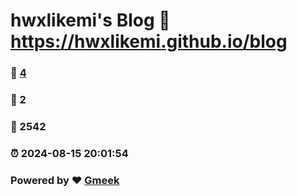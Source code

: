 # hwxlikemi's Blog :link: https://hwxlikemi.github.io/blog 
### :page_facing_up: [4](https://hwxlikemi.github.io/blog/tag.html) 
### :speech_balloon: 2 
### :hibiscus: 2542 
### :alarm_clock: 2024-08-15 20:01:54 
### Powered by :heart: [Gmeek](https://github.com/Meekdai/Gmeek)
